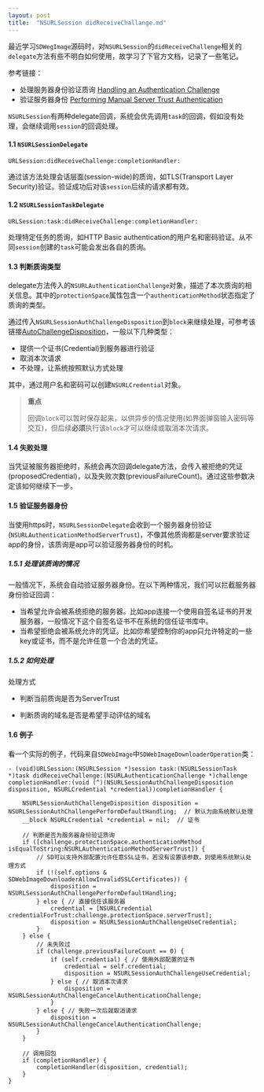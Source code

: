 ```yaml
---
layout: post
title:  "NSURLSession didReceiveChallange.md"
---
```


最近学习`SDWegImage`源码时，对`NSURLSession`的`didReceiveChallenge`相关的`delegate`方法有些不明白如何使用，故学习了下官方文档，记录了一些笔记。

参考链接：

* 处理服务器身份验证质询 [Handling an Authentication Challenge](https://developer.apple.com/documentation/foundation/url_loading_system/handling_an_authentication_challenge?language=objc)
* 验证服务器身份 [Performing Manual Server Trust Authentication](https://developer.apple.com/documentation/foundation/url_loading_system/handling_an_authentication_challenge/performing_manual_server_trust_authentication?language=objc)

`NSURLSession`有两种delegate回调，系统会优先调用`task`的回调，假如没有处理，会继续调用`session`的回调处理。

####  1.1 `NSURLSessionDelegate`

`URLSession:didReceiveChallenge:completionHandler:`

通过该方法处理会话层面(session-wide)的质询，如TLS(Transport Layer Security)验证。验证成功后对该`session`后续的请求都有效。

#### 1.2  `NSURLSessionTaskDelegate `

`URLSession:task:didReceiveChallenge:completionHandler:`

处理特定任务的质询，如HTTP Basic authentication的用户名和密码验证。从不同`session`创建的`task`可能会发出各自的质询。

#### 1.3 判断质询类型

delegate方法传入的`NSURLAuthenticationChallenge`对象，描述了本次质询的相关信息。其中的`protectionSpace`属性包含一个`authenticationMethod`状态指定了质询的类型。

通过传入`NSURLSessionAuthChallengeDisposition`到`block`来继续处理，可参考该链接[AutoChallengeDisposition](https://developer.apple.com/documentation/foundation/nsurlsessionauthchallengedisposition?language=objc)，一般以下几种类型：

* 提供一个证书(Credential)到服务器进行验证
* 取消本次请求
* 不处理，让系统按照默认方式处理

其中，通过用户名和密码可以创建`NSURLCredential`对象。

> **重点**
>
> 回调`block`可以暂时保存起来，以供异步的情况使用(如界面弹窗输入密码等交互)，但后续**必须**执行该`block`才可以继续或取消本次请求。

#### 1.4 失败处理

当凭证被服务器拒绝时，系统会再次回调delegate方法，会传入被拒绝的凭证(proposedCredential)，以及失败次数(previousFailureCount)。通过这些参数决定该如何继续下一步。

#### 1.5 验证服务器身份

当使用https时，`NSURLSessionDelegate`会收到一个服务器身份验证(`NSURLAuthenticationMethodServerTrust`)，不像其他质询都是server要求验证app的身份，该质询是app可以验证服务器身份的时机。

##### 1.5.1 处理该质询的情况

一般情况下，系统会自动验证服务器身份。在以下两种情况，我们可以拦截服务器身份验证回调：
* 当希望允许会被系统拒绝的服务器。比如app连接一个使用自签名证书的开发服务器，一般情况下这个自签名证书不在系统的信任证书库中。
* 当希望拒绝会被系统允许的凭证。比如你希望控制你的app只允许特定的一些key或证书，而不是允许任意一个合法的凭证。

##### 1.5.2 如何处理

处理方式
* 判断当前质询是否为ServerTrust

* 判断质询的域名是否是希望手动评估的域名

#### 1.6 例子

看一个实际的例子，代码来自`SDWebImage`中`SDWebImageDownloaderOperation`类：

```objc
- (void)URLSession:(NSURLSession *)session task:(NSURLSessionTask *)task didReceiveChallenge:(NSURLAuthenticationChallenge *)challenge completionHandler:(void (^)(NSURLSessionAuthChallengeDisposition disposition, NSURLCredential *credential))completionHandler {
    
    NSURLSessionAuthChallengeDisposition disposition = NSURLSessionAuthChallengePerformDefaultHandling;  // 默认为由系统默认处理
    __block NSURLCredential *credential = nil;  // 证书
    
    // 判断是否为服务器身份验证质询
    if ([challenge.protectionSpace.authenticationMethod isEqualToString:NSURLAuthenticationMethodServerTrust]) {
        // SD可以支持外部配置允许任意SSL证书，若没有设置该参数，则使用系统默认处理方式
        if (!(self.options & SDWebImageDownloaderAllowInvalidSSLCertificates)) {
            disposition = NSURLSessionAuthChallengePerformDefaultHandling;
        } else { // 直接信任该服务器
            credential = [NSURLCredential credentialForTrust:challenge.protectionSpace.serverTrust];
            disposition = NSURLSessionAuthChallengeUseCredential;
        }
    } else {
        // 未失败过
        if (challenge.previousFailureCount == 0) {
            if (self.credential) { // 使用外部配置的证书
                credential = self.credential;
                disposition = NSURLSessionAuthChallengeUseCredential;
            } else { // 取消本次请求
                disposition = NSURLSessionAuthChallengeCancelAuthenticationChallenge;
            }
        } else { // 失败一次后就取消请求
            disposition = NSURLSessionAuthChallengeCancelAuthenticationChallenge;
        }
    }
    
    // 调用回包
    if (completionHandler) {
        completionHandler(disposition, credential);
    }
}
```
